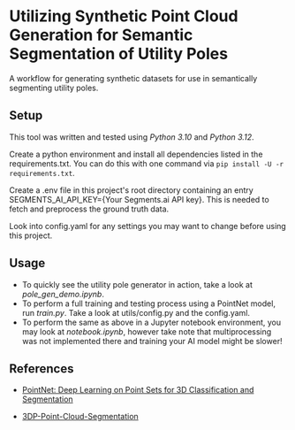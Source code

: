 # Utilizing Synthetic Point Cloud Generation for Semantic Segmentation of Utility Poles

A workflow for generating synthetic datasets for use in semantically segmenting utility poles.

## Setup

This tool was written and tested using _Python 3.10_ and _Python 3.12_.

Create a python environment and install all dependencies listed in the requirements.txt. You can do this with one command via `pip install -U -r requirements.txt`.

Create a .env file in this project's root directory containing an entry SEGMENTS_AI_API_KEY={Your Segments.ai API key}. This is needed to fetch and preprocess the ground truth data.

Look into config.yaml for any settings you may want to change before using this project.

## Usage

- To quickly see the utility pole generator in action, take a look at _pole_gen_demo.ipynb_.
- To perform a full training and testing process using a PointNet model, run _train.py_. Take a look at utils/config.py and the config.yaml.
- To perform the same as above in a Jupyter notebook environment, you may look at _notebook.ipynb_, however take note that multiprocessing was not implemented there and training your AI model might be slower!

## References

- [PointNet: Deep Learning on Point Sets for 3D Classification and Segmentation](https://doi.org/10.48550/arXiv.1612.00593)

- [3DP-Point-Cloud-Segmentation](https://github.com/sepideh-shamsizadeh/3DP-Point-Cloud-Segmentation/tree/main)
